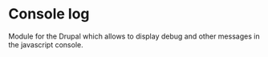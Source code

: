 # Console log

Module for the Drupal which allows to display debug and other 
messages in the javascript console.
